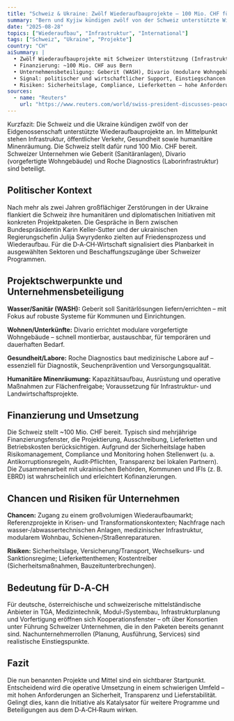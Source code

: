 ```yaml
---
title: "Schweiz & Ukraine: Zwölf Wiederaufbauprojekte – 100 Mio. CHF für Infrastruktur, Verkehr, Gesundheit und Minenräumung"
summary: "Bern und Kyjiw kündigen zwölf von der Schweiz unterstützte Wiederaufbauprojekte an. Schwerpunkte: Infrastruktur, öffentlicher Verkehr, Gesundheit, Minenräumung. Beteiligte Firmen u. a. Geberit, Divario, Roche Diagnostics; rund 100 Mio. CHF Finanzierung."
date: "2025-08-28"
topics: ["Wiederaufbau", "Infrastruktur", "International"]
tags: ["Schweiz", "Ukraine", "Projekte"]
country: "CH"
aiSummary: |
  • Zwölf Wiederaufbauprojekte mit Schweizer Unterstützung (Infrastruktur, Verkehr, Gesundheit, Minenräumung)
  • Finanzierung: ~100 Mio. CHF aus Bern
  • Unternehmensbeteiligung: Geberit (WASH), Divario (modulare Wohngebäude), Roche Diagnostics (Labore)
  • Signal: politischer und wirtschaftlicher Support, Einstiegschancen für D‑A‑CH‑Anbieter
  • Risiken: Sicherheitslage, Compliance, Lieferketten – hohe Anforderungen an Umsetzung
sources:
  - name: "Reuters"
    url: "https://www.reuters.com/world/swiss-president-discusses-peace-reconstruction-with-ukrainian-pm-2025-08-28/"
---
```


Kurzfazit: Die Schweiz und die Ukraine kündigen zwölf von der Eidgenossenschaft unterstützte Wiederaufbauprojekte an. Im Mittelpunkt stehen Infrastruktur, öffentlicher Verkehr, Gesundheit sowie humanitäre Minenräumung. Die Schweiz stellt dafür rund 100 Mio. CHF bereit. Schweizer Unternehmen wie Geberit (Sanitäranlagen), Divario (vorgefertigte Wohngebäude) und Roche Diagnostics (Laborinfrastruktur) sind beteiligt.

## Politischer Kontext

Nach mehr als zwei Jahren großflächiger Zerstörungen in der Ukraine flankiert die Schweiz ihre humanitären und diplomatischen Initiativen mit konkreten Projektpaketen. Die Gespräche in Bern zwischen Bundespräsidentin Karin Keller‑Sutter und der ukrainischen Regierungschefin Julija Swyrydenko zielten auf Friedensprozess und Wiederaufbau. Für die D‑A‑CH‑Wirtschaft signalisiert dies Planbarkeit in ausgewählten Sektoren und Beschaffungszugänge über Schweizer Programmen.

## Projektschwerpunkte und Unternehmensbeteiligung

**Wasser/Sanitär (WASH):** Geberit soll Sanitärlösungen liefern/errichten – mit Fokus auf robuste Systeme für Kommunen und Einrichtungen.

**Wohnen/Unterkünfte:** Divario errichtet modulare vorgefertigte Wohngebäude – schnell montierbar, austauschbar, für temporären und dauerhaften Bedarf.

**Gesundheit/Labore:** Roche Diagnostics baut medizinische Labore auf – essenziell für Diagnostik, Seuchenprävention und Versorgungsqualität.

**Humanitäre Minenräumung:** Kapazitätsaufbau, Ausrüstung und operative Maßnahmen zur Flächenfreigabe; Voraussetzung für Infrastruktur‑ und Landwirtschaftsprojekte.

## Finanzierung und Umsetzung

Die Schweiz stellt ~100 Mio. CHF bereit. Typisch sind mehrjährige Finanzierungsfenster, die Projektierung, Ausschreibung, Lieferketten und Betriebskosten berücksichtigen. Aufgrund der Sicherheitslage haben Risikomanagement, Compliance und Monitoring hohen Stellenwert (u. a. Antikorruptionsregeln, Audit‑Pflichten, Transparenz bei lokalen Partnern). Die Zusammenarbeit mit ukrainischen Behörden, Kommunen und IFIs (z. B. EBRD) ist wahrscheinlich und erleichtert Kofinanzierungen.

## Chancen und Risiken für Unternehmen

**Chancen:** Zugang zu einem großvolumigen Wiederaufbaumarkt; Referenzprojekte in Krisen‑ und Transformationskontexten; Nachfrage nach wasser‑/abwassertechnischen Anlagen, medizinischer Infrastruktur, modularem Wohnbau, Schienen‑/Straßenreparaturen.

**Risiken:** Sicherheitslage, Versicherung/Transport, Wechselkurs‑ und Sanktionsregime; Lieferkettenthemen; Kostentreiber (Sicherheitsmaßnahmen, Bauzeitunterbrechungen).

## Bedeutung für D‑A‑CH

Für deutsche, österreichische und schweizerische mittelständische Anbieter in TGA, Medizintechnik, Modul‑/Systembau, Infrastrukturplanung und Vorfertigung eröffnen sich Kooperationsfenster – oft über Konsortien unter Führung Schweizer Unternehmen, die in den Paketen bereits genannt sind. Nachunternehmerrollen (Planung, Ausführung, Services) sind realistische Einstiegspunkte.

## Fazit

Die nun benannten Projekte und Mittel sind ein sichtbarer Startpunkt. Entscheidend wird die operative Umsetzung in einem schwierigen Umfeld – mit hohen Anforderungen an Sicherheit, Transparenz und Lieferstabilität. Gelingt dies, kann die Initiative als Katalysator für weitere Programme und Beteiligungen aus dem D‑A‑CH‑Raum wirken.
